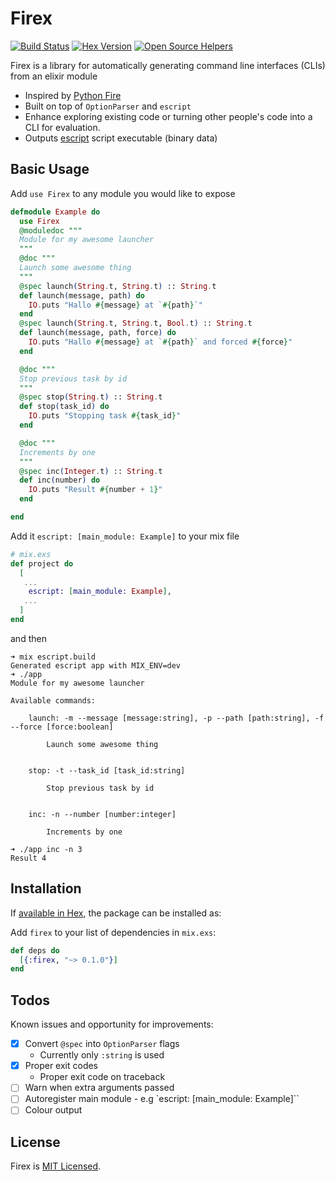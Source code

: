 # Firex

[![Build Status](https://travis-ci.org/msoedov/firex.svg?branch=master)](https://travis-ci.org/msoedov/firex)
[![Hex Version](https://img.shields.io/hexpm/v/firex.svg)](https://hex.pm/packages/firex)
[![Open Source Helpers](https://www.codetriage.com/msoedov/firex/badges/users.svg)](https://www.codetriage.com/msoedov/firex)

Firex is a library for automatically generating command line interfaces (CLIs) from an elixir module

- Inspired by [Python Fire](https://github.com/google/python-fire)
- Built on top of `OptionParser` and `escript`
- Enhance exploring existing code or turning other people's code into a CLI for evaluation.
- Outputs [escript]( http://erlang.org/doc/man/escript.html) script executable (binary data)


## Basic Usage

Add `use Firex` to any module you would like to expose

```elixir
defmodule Example do
  use Firex
  @moduledoc """
  Module for my awesome launcher
  """
  @doc """
  Launch some awesome thing
  """
  @spec launch(String.t, String.t) :: String.t
  def launch(message, path) do
    IO.puts "Hallo #{message} at `#{path}`"
  end
  @spec launch(String.t, String.t, Bool.t) :: String.t
  def launch(message, path, force) do
    IO.puts "Hallo #{message} at `#{path}` and forced #{force}"
  end

  @doc """
  Stop previous task by id
  """
  @spec stop(String.t) :: String.t
  def stop(task_id) do
    IO.puts "Stopping task #{task_id}"
  end

  @doc """
  Increments by one
  """
  @spec inc(Integer.t) :: String.t
  def inc(number) do
    IO.puts "Result #{number + 1}"
  end

end
```

Add it `escript: [main_module: Example]` to your mix file
```elixir
# mix.exs
def project do
  [
   ...
    escript: [main_module: Example],
   ...
  ]
end
```
and then

```shell
➜ mix escript.build
Generated escript app with MIX_ENV=dev
➜ ./app
Module for my awesome launcher

Available commands:

    launch: -m --message [message:string], -p --path [path:string], -f --force [force:boolean]

        Launch some awesome thing


    stop: -t --task_id [task_id:string]

        Stop previous task by id


    inc: -n --number [number:integer]

        Increments by one

➜ ./app inc -n 3
Result 4
```

## Installation

If [available in Hex](https://hex.pm/packages/firex), the package can be installed as:

Add `firex` to your list of dependencies in `mix.exs`:

```elixir
def deps do
  [{:firex, "~> 0.1.0"}]
end
```

## Todos

Known issues and opportunity for improvements:

- [x] Convert `@spec` into `OptionParser` flags
  - Currently only `:string` is used
- [x] Proper exit codes
  - Proper exit code on traceback
- [ ] Warn when extra arguments passed
- [ ] Autoregister main module - e.g `escript: [main_module: Example]``
- [ ] Colour output

## License

Firex is [MIT Licensed](./LICENSE).
